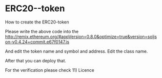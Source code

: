 # ERC20--token
How to create the ERC20-token

Please write the above code into the http://remix.ethereum.org/#appVersion=0.8.0&optimize=true&version=soljson-v0.4.24+commit.e67f0147.js

And edit the token name and symbol and address. 
Edit the class name. 

After that you can deploy that. 

For the verification please check 11) Licence
